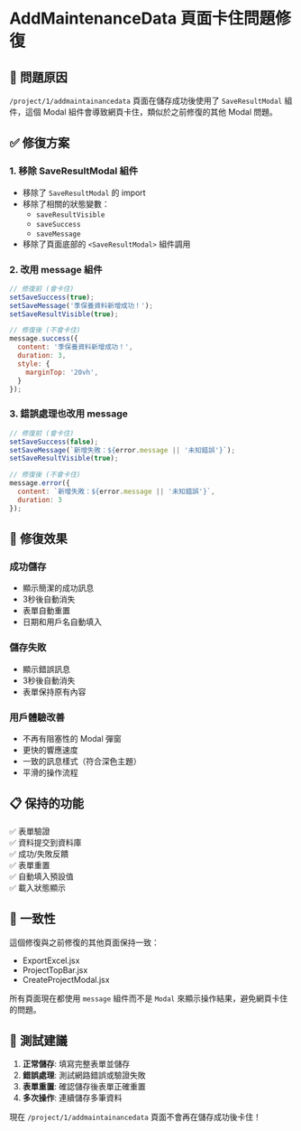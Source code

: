# AddMaintenanceData 頁面卡住問題修復

## 🚨 問題原因
`/project/1/addmaintainancedata` 頁面在儲存成功後使用了 `SaveResultModal` 組件，這個 Modal 組件會導致網頁卡住，類似於之前修復的其他 Modal 問題。

## ✅ 修復方案

### 1. 移除 SaveResultModal 組件
- 移除了 `SaveResultModal` 的 import
- 移除了相關的狀態變數：
  - `saveResultVisible`
  - `saveSuccess` 
  - `saveMessage`
- 移除了頁面底部的 `<SaveResultModal>` 組件調用

### 2. 改用 message 組件
```javascript
// 修復前 (會卡住)
setSaveSuccess(true);
setSaveMessage('季保養資料新增成功！');
setSaveResultVisible(true);

// 修復後 (不會卡住)
message.success({
  content: '季保養資料新增成功！',
  duration: 3,
  style: {
    marginTop: '20vh',
  }
});
```

### 3. 錯誤處理也改用 message
```javascript
// 修復前 (會卡住)
setSaveSuccess(false);
setSaveMessage(`新增失敗：${error.message || '未知錯誤'}`);
setSaveResultVisible(true);

// 修復後 (不會卡住)
message.error({
  content: `新增失敗：${error.message || '未知錯誤'}`,
  duration: 3
});
```

## 🎯 修復效果

### 成功儲存
- 顯示簡潔的成功訊息
- 3秒後自動消失
- 表單自動重置
- 日期和用戶名自動填入

### 儲存失敗
- 顯示錯誤訊息
- 3秒後自動消失
- 表單保持原有內容

### 用戶體驗改善
- 不再有阻塞性的 Modal 彈窗
- 更快的響應速度
- 一致的訊息樣式（符合深色主題）
- 平滑的操作流程

## 📋 保持的功能

✅ 表單驗證  
✅ 資料提交到資料庫  
✅ 成功/失敗反饋  
✅ 表單重置  
✅ 自動填入預設值  
✅ 載入狀態顯示  

## 🔄 一致性

這個修復與之前修復的其他頁面保持一致：
- ExportExcel.jsx
- ProjectTopBar.jsx  
- CreateProjectModal.jsx

所有頁面現在都使用 `message` 組件而不是 `Modal` 來顯示操作結果，避免網頁卡住的問題。

## 🚀 測試建議

1. **正常儲存**: 填寫完整表單並儲存
2. **錯誤處理**: 測試網路錯誤或驗證失敗
3. **表單重置**: 確認儲存後表單正確重置
4. **多次操作**: 連續儲存多筆資料

現在 `/project/1/addmaintainancedata` 頁面不會再在儲存成功後卡住！